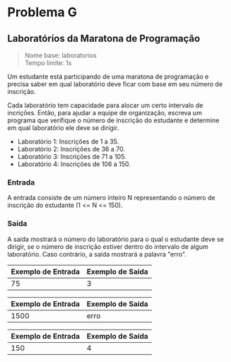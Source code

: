 # Problema G

## Laboratórios da Maratona de Programação

> Nome base: laboratorios \
> Tempo limite: 1s

Um estudante está participando de uma maratona de programação e precisa saber em qual laboratório deve ficar com base em seu número de inscrição.

Cada laboratório tem capacidade para alocar um certo intervalo de incrições. Então, para ajudar a equipe de organização, escreva um programa que verifique o número de inscrição do estudante e determine em qual laboratório ele deve se dirigir.

- Laboratório 1: Inscrições de 1 a 35.
- Laboratório 2: Inscrições de 36 a 70.
- Laboratório 3: Inscrições de 71 a 105.
- Laboratório 4: Inscrições de 106 a 150.

### Entrada

A entrada consiste de um número inteiro N representando o número de inscrição do estudante (1 <= N <= 150).

### Saída

A saída mostrará o número do laboratório para o qual o estudante deve se dirigir, se o número de inscrição estiver dentro do intervalo de algum laboratório. Caso contrário, a saída mostrará a palavra "erro".

| Exemplo de Entrada | Exemplo de Saída |
|:-------------------|:-----------------|
| 75                 | 3                |

| Exemplo de Entrada | Exemplo de Saída |
|:-------------------|:-----------------|
| 1500               | erro             |

| Exemplo de Entrada | Exemplo de Saída |
|:-------------------|:-----------------|
| 150                | 4                |
